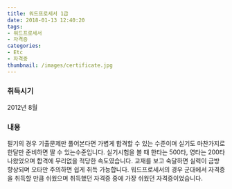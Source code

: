 ```yaml
---
title: 워드프로세서 1급
date: 2018-01-13 12:40:20
tags:
- 워드프로세서
- 자격증
categories:
- Etc
- 자격증
thumbnail: /images/certificate.jpg
---
```

### 취득시기
2012년 8월

### 내용
필기의 경우 기출문제만 풀어본다면 가볍게 합격할 수 있는 수준이며 실기도 마찬가지로 한달만 준비하면 딸 수 있는수준입니다. 실기시험을 볼 때 한타는 500타, 영타는 200타 나왔었으며 합격에 무리없을 적당한 속도였습니다. 교재를 보고 숙달하면 실력이 금방 향상되며 오타만 주의하면 쉽게 취득 가능합니다. 워드프로세서의 경우 군대에서 자격증을 취득할 만큼 쉬웠으며 취득했던 자격증 중에 가장 쉬웠던 자격증이었습니다.
